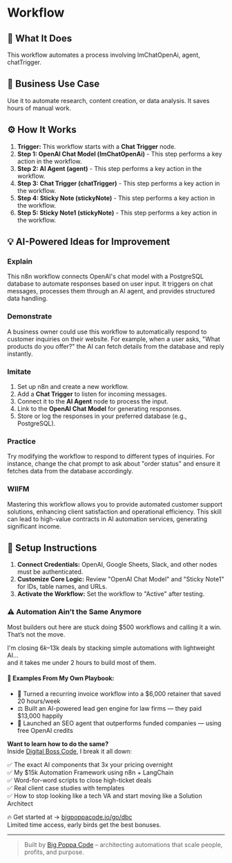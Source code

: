 # Workflow

## 🚀 What It Does
This workflow automates a process involving lmChatOpenAi, agent, chatTrigger.

## 💼 Business Use Case
Use it to automate research, content creation, or data analysis. It saves hours of manual work.

## ⚙️ How It Works
1.  **Trigger:** This workflow starts with a **Chat Trigger** node.
2. **Step 1: OpenAI Chat Model (lmChatOpenAi)** - This step performs a key action in the workflow.
3. **Step 2: AI Agent (agent)** - This step performs a key action in the workflow.
4. **Step 3: Chat Trigger (chatTrigger)** - This step performs a key action in the workflow.
5. **Step 4: Sticky Note (stickyNote)** - This step performs a key action in the workflow.
6. **Step 5: Sticky Note1 (stickyNote)** - This step performs a key action in the workflow.

## 💡 AI-Powered Ideas for Improvement
### Explain
This n8n workflow connects OpenAI's chat model with a PostgreSQL database to automate responses based on user input. It triggers on chat messages, processes them through an AI agent, and provides structured data handling.

### Demonstrate
A business owner could use this workflow to automatically respond to customer inquiries on their website. For example, when a user asks, "What products do you offer?" the AI can fetch details from the database and reply instantly.

### Imitate
1. Set up n8n and create a new workflow.
2. Add a **Chat Trigger** to listen for incoming messages.
3. Connect it to the **AI Agent** node to process the input.
4. Link to the **OpenAI Chat Model** for generating responses.
5. Store or log the responses in your preferred database (e.g., PostgreSQL).

### Practice
Try modifying the workflow to respond to different types of inquiries. For instance, change the chat prompt to ask about "order status" and ensure it fetches data from the database accordingly.

### WIIFM
Mastering this workflow allows you to provide automated customer support solutions, enhancing client satisfaction and operational efficiency. This skill can lead to high-value contracts in AI automation services, generating significant income.

## 🔧 Setup Instructions
1. **Connect Credentials:** OpenAI, Google Sheets, Slack, and other nodes must be authenticated.
2. **Customize Core Logic:** Review "OpenAI Chat Model" and "Sticky Note1" for IDs, table names, and URLs.
3. **Activate the Workflow:** Set the workflow to "Active" after testing.

### ⚠️ Automation Ain’t the Same Anymore

Most builders out here are stuck doing $500 workflows and calling it a win.  
That’s not the move.  

I'm closing $6k–$13k deals by stacking simple automations with lightweight AI...  
and it takes me under 2 hours to build most of them.

#### 🧠 Examples From My Own Playbook:
- 🔁 Turned a recurring invoice workflow into a $6,000 retainer that saved 20 hours/week  
- ⚖️ Built an AI-powered lead gen engine for law firms — they paid $13,000 happily  
- 🚀 Launched an SEO agent that outperforms funded companies — using free OpenAI credits  

**Want to learn how to do the same?**  
Inside [Digital Boss Code](https://bigpoppacode.io/go/dbc), I break it all down:

✅ The exact AI components that 3x your pricing overnight  
✅ My $15k Automation Framework using n8n + LangChain  
✅ Word-for-word scripts to close high-ticket deals  
✅ Real client case studies with templates  
✅ How to stop looking like a tech VA and start moving like a Solution Architect  

🔥 Get started at → [bigpoppacode.io/go/dbc](https://bigpoppacode.io/go/dbc)  
Limited time access, early birds get the best bonuses.

---
> Built by [Big Poppa Code](https://bigpoppacode.io) – architecting automations that scale people, profits, and purpose.
